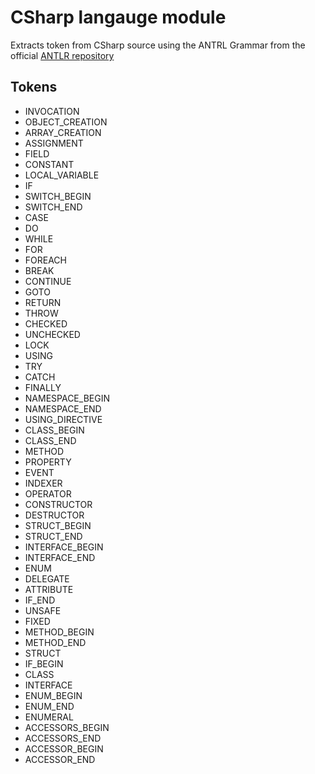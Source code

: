 # CSharp langauge module

Extracts token from CSharp source using the ANTRL Grammar from the official [ANTLR repository](https://github.com/antlr/grammars-v4/tree/master/csharp)

## Tokens

- INVOCATION
- OBJECT_CREATION
- ARRAY_CREATION
- ASSIGNMENT
- FIELD
- CONSTANT
- LOCAL_VARIABLE
- IF
- SWITCH_BEGIN
- SWITCH_END
- CASE
- DO
- WHILE
- FOR
- FOREACH
- BREAK
- CONTINUE
- GOTO
- RETURN
- THROW
- CHECKED
- UNCHECKED
- LOCK
- USING
- TRY
- CATCH
- FINALLY
- NAMESPACE_BEGIN
- NAMESPACE_END
- USING_DIRECTIVE
- CLASS_BEGIN
- CLASS_END
- METHOD
- PROPERTY
- EVENT
- INDEXER
- OPERATOR
- CONSTRUCTOR
- DESTRUCTOR
- STRUCT_BEGIN
- STRUCT_END
- INTERFACE_BEGIN
- INTERFACE_END
- ENUM
- DELEGATE
- ATTRIBUTE
- IF_END
- UNSAFE
- FIXED
- METHOD_BEGIN
- METHOD_END
- STRUCT
- IF_BEGIN
- CLASS
- INTERFACE
- ENUM_BEGIN
- ENUM_END
- ENUMERAL
- ACCESSORS_BEGIN
- ACCESSORS_END
- ACCESSOR_BEGIN
- ACCESSOR_END